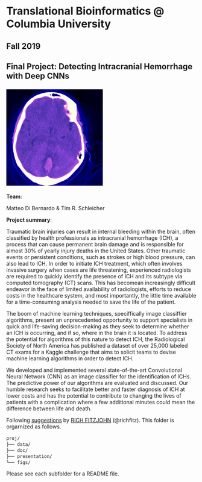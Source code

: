 # Translational Bioinformatics @ Columbia University
## Fall 2019
## Final Project: Detecting Intracranial Hemorrhage with Deep CNNs

### ![](figs/ID_0a00bdf23.jpg)



**Team**: 

Matteo Di Bernardo & Tim R. Schleicher


**Project summary**: 

Traumatic brain injuries can result in internal bleeding within the brain, often classified by health professionals as intracranial hemorrhage (ICH), a process that can cause permanent brain damage and is responsible for almost 30% of yearly injury deaths in the United States. Other traumatic events or persistent conditions, such as strokes or high blood pressure, can also lead to ICH. In order to initiate ICH treatment, which often involves invasive surgery when cases are life threatening, experienced radiologists are required to quickly identify the presence of ICH and its subtype via computed tomography (CT) scans. This has becomean increasingly difficult endeavor in the face of limited availability of radiologists, efforts to reduce costs in the healthcare system, and most importantly, the little time available for a time-consuming analysis needed to save the life of the patient. 

The boom of machine learning techniques, speciffically image classiffier algorithms, present an unprecedented opportunity to support specialists in quick and life-saving decision-making as they seek to determine whether an ICH is occurring, and if so, where in the brain it is located. To address the potential for
algorithms of this nature to detect ICH, the Radiological Society of North America has published a dataset of over 25,000 labeled CT exams for a Kaggle challenge that aims to solicit teams to devise machine learning algorithms in order to detect ICH.

We developed and implemented several state-of-the-art Convolutional Neural Network (CNN) as an image classifier for the identification of ICHs. The predictive power of our algorithms are evaluated and discussed. Our humble research seeks to facilitate better and faster diagnosis of ICH at lower costs and has the potential to contribute to changing the lives of patients with a complication where a few additional minutes could mean the difference between life and death.


Following [suggestions](http://nicercode.github.io/blog/2013-04-05-projects/) by [RICH FITZJOHN](http://nicercode.github.io/about/#Team) (@richfitz). This folder is orgarnized as follows.

```
proj/
├── data/
├── doc/
├── presentation/
└── figs/
```

Please see each subfolder for a README file.

